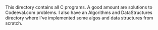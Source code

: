 This directory contains all C programs. A good amount are solutions to
Codeeval.com problems. I also have an Algorithms and DataStructures directory
where I've implemented some algos and data structures from scratch.
